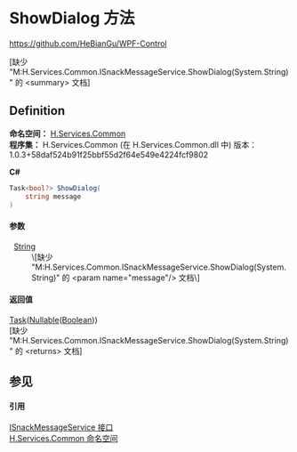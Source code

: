 # ShowDialog 方法
https://github.com/HeBianGu/WPF-Control

\[缺少 "M:H.Services.Common.ISnackMessageService.ShowDialog(System.String)" 的 &lt;summary&gt; 文档\]



## Definition
**命名空间：** <a href="b9cdd84f-6623-a51a-f53b-465103ced202">H.Services.Common</a>  
**程序集：** H.Services.Common (在 H.Services.Common.dll 中) 版本：1.0.3+58daf524b91f25bbf55d2f64e549e4224fcf9802

**C#**
``` C#
Task<bool?> ShowDialog(
	string message
)
```



#### 参数
<dl><dt>  <a href="https://learn.microsoft.com/dotnet/api/system.string" target="_blank" rel="noopener noreferrer">String</a></dt><dd>\[缺少 "M:H.Services.Common.ISnackMessageService.ShowDialog(System.String)" 的 &lt;param name="message"/&gt; 文档\]</dd></dl>

#### 返回值
<a href="https://learn.microsoft.com/dotnet/api/system.threading.tasks.task-1" target="_blank" rel="noopener noreferrer">Task</a>(<a href="https://learn.microsoft.com/dotnet/api/system.nullable-1" target="_blank" rel="noopener noreferrer">Nullable</a>(<a href="https://learn.microsoft.com/dotnet/api/system.boolean" target="_blank" rel="noopener noreferrer">Boolean</a>))  
\[缺少 "M:H.Services.Common.ISnackMessageService.ShowDialog(System.String)" 的 &lt;returns&gt; 文档\]

## 参见


#### 引用
<a href="13b934f8-1818-701a-441b-ab59e1f38b94">ISnackMessageService 接口</a>  
<a href="b9cdd84f-6623-a51a-f53b-465103ced202">H.Services.Common 命名空间</a>  
